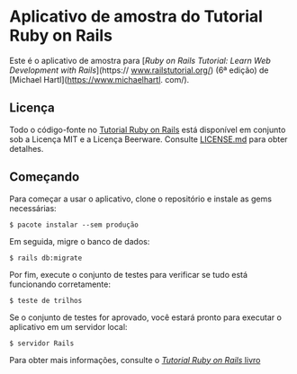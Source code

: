 # Aplicativo de amostra do Tutorial Ruby on Rails
Este é o aplicativo de amostra para [*Ruby on Rails
Tutorial: Learn Web Development with Rails*](https://
www.railstutorial.org/) (6ª edição) de [Michael Hartl](https://www.michaelhartl. com/).
## Licença
Todo o código-fonte no [Tutorial Ruby on Rails](https://www.railstutorial.org/) está disponível em conjunto sob a Licença
MIT e a Licença Beerware. Consulte [LICENSE.md](LICENSE.md) para obter detalhes.
## Começando
Para começar a usar o aplicativo, clone o repositório e instale as gems necessárias:
```
$ pacote instalar --sem produção
```
Em seguida, migre o banco de dados:
```
$ rails db:migrate
```
Por fim, execute o conjunto de testes para verificar se tudo está funcionando corretamente:
```
$ teste de trilhos
```
Se o conjunto de testes for aprovado, você estará pronto para executar o aplicativo em um servidor local:
```
$ servidor Rails
```
Para obter mais informações, consulte o
[*Tutorial Ruby on Rails* livro](https://www.railstutorial.org/book)